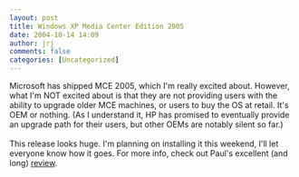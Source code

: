 ```yaml
---
layout: post
title: Windows XP Media Center Edition 2005
date: 2004-10-14 14:09
author: jrj
comments: false
categories: [Uncategorized]
---
```

Microsoft has shipped MCE 2005, which I'm really excited about. However, what I'm NOT excited about is that they are not providing users with the ability to upgrade older MCE machines, or users to buy the OS at retail. It's OEM or nothing. (As I understand it, HP has promised to eventually provide an upgrade path for their users, but other OEMs are notably silent so far.)<br /><br />This release looks huge. I'm planning on installing it this weekend, I'll let everyone know how it goes. For more info, check out Paul's excellent (and long) <a href="http://www.winsupersite.com/reviews/windowsxp_mce2005.asp" target="_blank">review</a>.
